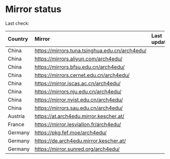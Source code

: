 <script src="./time.js"></script>
# Mirror status
Last check: <script type="text/javascript">localize(1737341418.9420667);</script>

|Country|Mirror|Last update|
|:------|:-----|:----------|
|China|https://mirrors.tuna.tsinghua.edu.cn/arch4edu/|<script type="text/javascript">localize(1737311805);</script>|
|China|https://mirrors.aliyun.com/arch4edu/|<script type="text/javascript">localize(1737311805);</script>|
|China|https://mirrors.bfsu.edu.cn/arch4edu/|<script type="text/javascript">localize(1737311805);</script>|
|China|https://mirrors.cernet.edu.cn/arch4edu/|<script type="text/javascript">localize(1737311805);</script>|
|China|https://mirror.iscas.ac.cn/arch4edu/|<script type="text/javascript">localize(1737225281);</script>|
|China|https://mirrors.nju.edu.cn/arch4edu/|<script type="text/javascript">localize(1737268610);</script>|
|China|https://mirror.nyist.edu.cn/arch4edu/|<script type="text/javascript">localize(1737268610);</script>|
|China|https://mirrors.sau.edu.cn/arch4edu/|<script type="text/javascript">localize(1731653531);</script>|
|Austria|https://at.arch4edu.mirror.kescher.at/|<script type="text/javascript">localize(1737311805);</script>|
|France|https://mirror.lesviallon.fr/arch4edu/|<script type="text/javascript">localize(1737311805);</script>|
|Germany|https://pkg.fef.moe/arch4edu/|<script type="text/javascript">localize(1737311805);</script>|
|Germany|https://de.arch4edu.mirror.kescher.at/|<script type="text/javascript">localize(1737311805);</script>|
|Germany|https://mirror.sunred.org/arch4edu/|<script type="text/javascript">localize(1737311805);</script>|

<script src="./tablefilter/tablefilter.js"></script>
<script src="./table.js"></script>